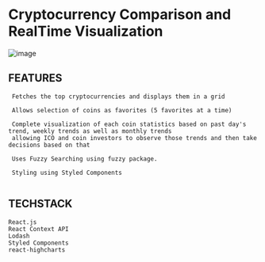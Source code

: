 # Cryptocurrency Comparison and RealTime Visualization  

![image](https://user-images.githubusercontent.com/31117403/52914165-21f63e00-32eb-11e9-8af2-7c4ae87b4c4b.png)


## FEATURES
```
 Fetches the top cryptocurrencies and displays them in a grid 
 
 Allows selection of coins as favorites (5 favorites at a time) 
 
 Complete visualization of each coin statistics based on past day's trend, weekly trends as well as monthly trends
 allowing ICO and coin investors to observe those trends and then take decisions based on that 
 
 Uses Fuzzy Searching using fuzzy package. 
 
 Styling using Styled Components
 
```
## TECHSTACK 
```
React.js
React Context API 
Lodash 
Styled Components 
react-highcharts
```
